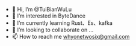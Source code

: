 - 👋 Hi, I’m @TuiBianWuLu
- 👀 I’m interested in ByteDance
- 🌱 I’m currently learning Rust、Es、kafka
- 💞️ I’m looking to collaborate on ...
- 📫 How to reach me whyonetwosix@gmail.com

<!---
TuiBianWuLu/TuiBianWuLu is a ✨ special ✨ repository because its `README.md` (this file) appears on your GitHub profile.
You can click the Preview link to take a look at your changes.
--->
